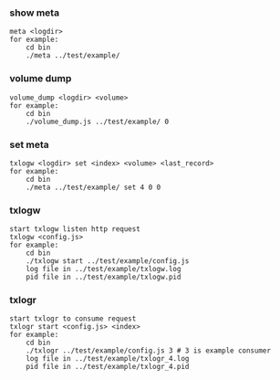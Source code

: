 ### show meta
    meta <logdir>
    for example:
        cd bin
        ./meta ../test/example/

### volume dump
    volume_dump <logdir> <volume>
    for example:
        cd bin
        ./volume_dump.js ../test/example/ 0
### set meta
    txlogw <logdir> set <index> <volume> <last_record>
    for example:
        cd bin
        ./meta ../test/example/ set 4 0 0

### txlogw
    start txlogw listen http request
    txlogw <config.js>
    for example:
        cd bin
        ./txlogw start ../test/example/config.js
        log file in ../test/example/txlogw.log
        pid file in ../test/example/txlogw.pid

### txlogr
    start txlogr to consume request
    txlogr start <config.js> <index>
    for example:
        cd bin
        ./txlogr ../test/example/config.js 3 # 3 is example consumer
        log file in ../test/example/txlogr_4.log
        pid file in ../test/example/txlogr_4.pid
